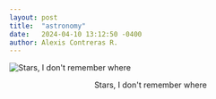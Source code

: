```yaml
---
layout: post
title:  "astronomy"
date:   2024-04-10 13:12:50 -0400
author: Alexis Contreras R.
---
```


![Stars, I don't remember where](/photography/assets/images/astronomy/photo1.jpg)
<center>Stars, I don't remember where</center>

